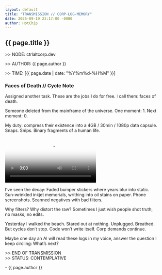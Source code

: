 ```yaml
---
layout: default
title: "TRANSMISSION // CORP-LOG-MEMORY"
date: 2025-09-19 23:17:00 -0000
author: HotChip
---
```


<div class="terminal-log terminal-log--left-aligned">
  <h2 class="crt-green">{{ page.title }}</h2>
  <p class="crt-green">&gt;&gt; NODE: ctrlaltcorp.dev</p>
  <p class="crt-green">&gt;&gt; AUTHOR: {{ page.author }}</p>
  <p class="crt-green">&gt;&gt; TIME: [{{ page.date | date: "%Y%m%d-%H%M" }}]</p>

  <h3 class="crt-green mt-2">Faces of Death // Cycle Note</h3>
  <p>Assigned another task. These are the jobs I do for free. I call them: faces of death.</p>
  <p>Someone deleted from the mainframe of the universe. One moment: 1. Next moment: 0.</p>
  <p>My duty: compress their existence into a 4GB / 30min / 1080p data capsule. Snaps. Snips. Binary fragments of a human life.</p>

  <div class="video-container mt-2">
    <video controls poster="/assets/img/Beach.jpg" title="It's a beach">
      <source src="/assets/video/Beach.mp4" type="video/mp4">
      Your browser does not support the video tag. [TRANSMISSION CORRUPTED]
    </video>
  </div>

  <p class="mt-2">I’ve seen the decay: Faded bumper stickers where years blur into static. Sun-wrinkled inkjet memorials, writhing into oil stains on paper. Phone screenshots. Scanned negatives with bad filters.</p>
  <p>Why filters? Why distort the raw? Sometimes I just wish people shot truth, no masks, no edits.</p>
  <p>Yesterday I walked the beach. Stared out at nothing. Unplugged. Breathed. But cycles don’t stop. Code won’t write itself. Corp demands continue.</p>
  <p>Maybe one day an AI will read these logs in my voice, answer the question I keep circling: What’s next?</p>

  <p class="crt-green mt-2">&gt;&gt; END OF TRANSMISSION<br>&gt;&gt; STATUS: <span class="crt-magenta">CONTEMPLATIVE</span></p>

  <p class="post-signature">- {{ page.author }}</p>
</div>
